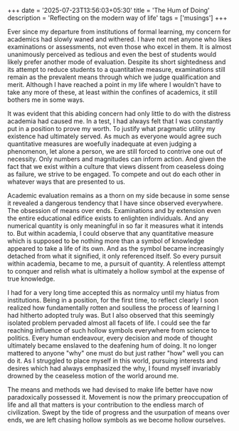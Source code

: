 +++
date = '2025-07-23T13:56:03+05:30'
title = 'The Hum of Doing'
description = 'Reflecting on the modern way of life'
tags = ['musings']
+++

Ever since my departure from institutions of formal learning, my concern for academics had slowly waned and withered. I have not met anyone who likes examinations or assessments, not even those who excel in them. It is almost unanimously perceived as tedious and even the best of students would likely prefer another mode of evaluation. Despite its short sightedness and its attempt to reduce students to a quantitative measure, examinations still remain as the prevalent means through which we judge qualification and merit. Although I have reached a point in my life where I wouldn't have to take any more of these, at least within the confines of academics, it still bothers me in some ways. 

It was evident that this abiding concern had only little to do with the distress academia had caused me. In a test, I had always felt that I was constantly put in a position to prove my worth. To justify what pragmatic utility my existence had ultimately served. As much as everyone would agree such quantitative measures are woefully inadequate at even judging a phenomenon, let alone a person, we are still forced to contrive one out of necessity. Only numbers and magnitudes can inform action. And given the fact that we exist within a culture that views dissent from ceaseless doing as failure, we strive to be engaged. To compete and out do each other in whatever ways that are presented to us. 

Academic evaluation remains as a thorn on my side because in some sense it revealed a dangerous tendency that I have since observed everywhere. The obsession of means over ends. Examinations and by extension even the entire educational edifice exists to enlighten individuals. And any numerical quantity is only meaningful in so far it measures what it intends to. But within academia, I could observe that any quantitative measure which is supposed to be nothing more than a symbol of knowledge appeared to take a life of its own. And as the symbol became increasingly detached from what it signified, it only referenced itself. So every pursuit within academia, became to me, a pursuit of quantity. A relentless attempt to conquer and relish what is ultimately a hollow symbol at the expense of true knowledge. 

I had for a very long time accepted this as normalcy until my hiatus from institutions. Being in a position, for the first time, to reflect clearly I soon realized how fundamentally rotten and soulless the process of learning I had hitherto adopted truly was. But I also observed that this seemingly isolated problem pervaded almost all facets of life. I could see the far reaching influence of such hollow symbols everywhere from science to politics. Every human endeavour, every decision and mode of thought ultimately became enslaved to the deafening hum of doing. It no longer mattered to anyone "why" one must do but just rather "how" well you can do it. As I struggled to place myself in this world, pursuing interests and desires which had always emphasized the why, I found myself invariably drowned by the ceaseless motion of the world around me. 

The means and methods we had devised to make life better have now paradoxically possessed it. Movement is now the primary preoccupation of life and all that matters is your contribution to the endless march of civilization. Swept by the tide of progress and the usurpation of means over ends, we are left chasing hollow symbols as we become hollow ourselves. 


